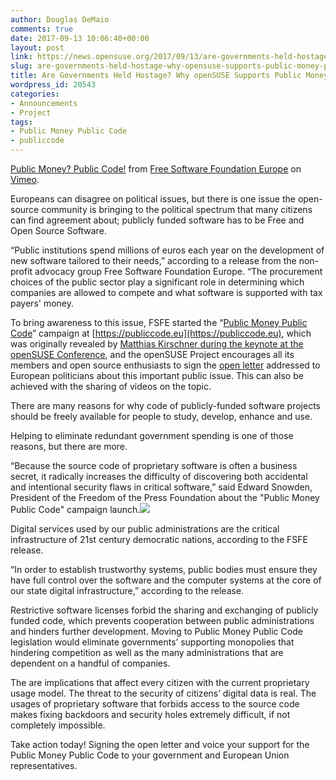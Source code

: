 ```yaml
---
author: Douglas DeMaio
comments: true
date: 2017-09-13 10:06:40+00:00
layout: post
link: https://news.opensuse.org/2017/09/13/are-governments-held-hostage-why-opensuse-supports-public-money-public-code/
slug: are-governments-held-hostage-why-opensuse-supports-public-money-public-code
title: Are Governments Held Hostage? Why openSUSE Supports Public Money Public Code
wordpress_id: 20543
categories:
- Announcements
- Project
tags:
- Public Money Public Code
- publiccode
---
```




[Public Money? Public Code!](https://vimeo.com/232524527) from [Free Software Foundation Europe](https://vimeo.com/fsfe) on [Vimeo](https://vimeo.com).

Europeans can disagree on political issues, but there is one issue the open-source community is bringing to the political spectrum that many citizens can find agreement about; publicly funded software has to be Free and Open Source Software.

“Public institutions spend millions of euros each year on the development of new software tailored to their needs,” according to a release from the non-profit advocacy group Free Software Foundation Europe. “The procurement choices of the public sector play a significant role in determining which companies are allowed to compete and what software is supported with tax payers' money.

To bring awareness to this issue, FSFE started the “[Public Money Public Code](https://publiccode.eu)” campaign at [https://publiccode.eu](https://publiccode.eu), which was originally revealed by [Matthias Kirschner during the keynote at the openSUSE Conference](https://youtu.be/jMdYxmjq0Vk?t=31m21s), and the openSUSE Project encourages all its members and open source enthusiasts to sign the [open letter](https://publiccode.eu/openletter/) addressed to European politicians about this important public issue. This can also be achieved with the sharing of videos on the topic.

There are many reasons for why code of publicly-funded software projects should be freely available for people to study, develop, enhance and use.

<!-- more -->Helping to eliminate redundant government spending is one of those reasons, but there are more.

“Because the source code of proprietary software is often a business secret, it radically increases the difficulty of discovering both accidental and intentional security flaws in critical software,” said Edward Snowden, President of the Freedom of the Press Foundation about the "Public Money Public Code" campaign launch.![](/wp-content/uploads/2017/09/pmpc-quote-snowden.en_.png)

Digital services used by our public administrations are the critical infrastructure of 21st century democratic nations, according to the FSFE release.

“In order to establish trustworthy systems, public bodies must ensure they have full control over the software and the computer systems at the core of our state digital infrastructure,” according to the release.

Restrictive software licenses forbid the sharing and exchanging of publicly funded code, which prevents cooperation between public administrations and hinders further development. Moving to Public Money Public Code legislation would eliminate governments’ supporting monopolies that hindering competition as well as the many administrations that are dependent on a handful of companies.

The are implications that affect every citizen with the current proprietary usage model. The threat to the security of citizens’ digital data is real. The usages of proprietary software that forbids access to the source code makes fixing backdoors and security holes extremely difficult, if not completely impossible.

Take action today! Signing the open letter and voice your support for the Public Money Public Code to your government and European Union representatives.
